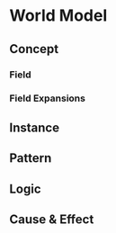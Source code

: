 # World Model

## Concept

### Field

### Field Expansions

## Instance

## Pattern

## Logic

## Cause & Effect
